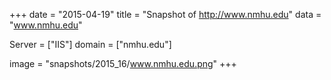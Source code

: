 
+++
date = "2015-04-19"
title = "Snapshot of http://www.nmhu.edu"
data = "www.nmhu.edu"

Server = ["IIS"]
domain = ["nmhu.edu"]

  image = "snapshots/2015_16/www.nmhu.edu.png"
+++
#
